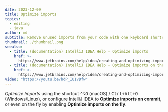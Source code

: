 ```yaml
---
date: 2023-12-09
title: Optimize imports
topics:
  - editing
  - java
author: md
subtitle: Remove unused imports from your code with one keyboard shortcut.
thumbnail: ./thumbnail.png
seealso:
  - title: (documentation) IntelliJ IDEA Help - Optimize imports
    href: >-
      https://www.jetbrains.com/help/idea/creating-and-optimizing-imports.html#optimize-imports
  - title: (documentation) IntelliJ IDEA Help - Optimize imports on the fly
    href: >-
      https://www.jetbrains.com/help/idea/creating-and-optimizing-imports.html#f22ab0c
video: "https://youtu.be/hdP_IUIvDfw"
---
```


_Optimize Imports_ using the shortcut <kbd>⌃⌥O</kbd> (macOS) / <kbd>Ctrl+Alt+O</kbd> (Windows/Linux), or configure IntelliJ IDEA to **Optimize imports on commit**, or even on the fly by enabling **Optimize imports on the fly**.
